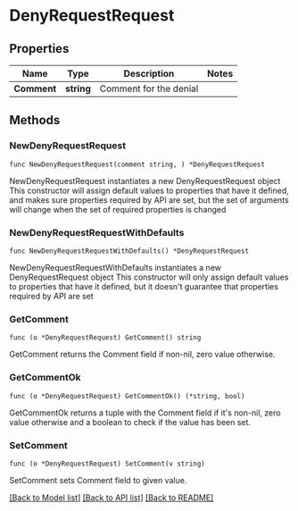 # DenyRequestRequest

## Properties

Name | Type | Description | Notes
------------ | ------------- | ------------- | -------------
**Comment** | **string** | Comment for the denial | 

## Methods

### NewDenyRequestRequest

`func NewDenyRequestRequest(comment string, ) *DenyRequestRequest`

NewDenyRequestRequest instantiates a new DenyRequestRequest object
This constructor will assign default values to properties that have it defined,
and makes sure properties required by API are set, but the set of arguments
will change when the set of required properties is changed

### NewDenyRequestRequestWithDefaults

`func NewDenyRequestRequestWithDefaults() *DenyRequestRequest`

NewDenyRequestRequestWithDefaults instantiates a new DenyRequestRequest object
This constructor will only assign default values to properties that have it defined,
but it doesn't guarantee that properties required by API are set

### GetComment

`func (o *DenyRequestRequest) GetComment() string`

GetComment returns the Comment field if non-nil, zero value otherwise.

### GetCommentOk

`func (o *DenyRequestRequest) GetCommentOk() (*string, bool)`

GetCommentOk returns a tuple with the Comment field if it's non-nil, zero value otherwise
and a boolean to check if the value has been set.

### SetComment

`func (o *DenyRequestRequest) SetComment(v string)`

SetComment sets Comment field to given value.



[[Back to Model list]](../README.md#documentation-for-models) [[Back to API list]](../README.md#documentation-for-api-endpoints) [[Back to README]](../README.md)


